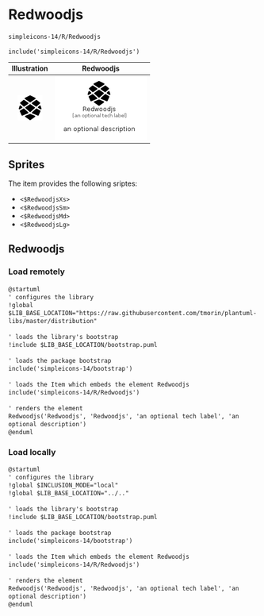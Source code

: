 # Redwoodjs


```text
simpleicons-14/R/Redwoodjs
```

```text
include('simpleicons-14/R/Redwoodjs')
```



| Illustration | Redwoodjs |
| :---: | :---: |
| ![illustration for Illustration](../../simpleicons-14/R/Redwoodjs.png) | ![illustration for Redwoodjs](../../simpleicons-14/R/Redwoodjs.Local.png) |



## Sprites
The item provides the following sriptes:

- `<$RedwoodjsXs>`
- `<$RedwoodjsSm>`
- `<$RedwoodjsMd>`
- `<$RedwoodjsLg>`





## Redwoodjs

### Load remotely
```plantuml
@startuml
' configures the library
!global $LIB_BASE_LOCATION="https://raw.githubusercontent.com/tmorin/plantuml-libs/master/distribution"

' loads the library's bootstrap
!include $LIB_BASE_LOCATION/bootstrap.puml

' loads the package bootstrap
include('simpleicons-14/bootstrap')

' loads the Item which embeds the element Redwoodjs
include('simpleicons-14/R/Redwoodjs')

' renders the element
Redwoodjs('Redwoodjs', 'Redwoodjs', 'an optional tech label', 'an optional description')
@enduml
```

### Load locally
```plantuml
@startuml
' configures the library
!global $INCLUSION_MODE="local"
!global $LIB_BASE_LOCATION="../.."

' loads the library's bootstrap
!include $LIB_BASE_LOCATION/bootstrap.puml

' loads the package bootstrap
include('simpleicons-14/bootstrap')

' loads the Item which embeds the element Redwoodjs
include('simpleicons-14/R/Redwoodjs')

' renders the element
Redwoodjs('Redwoodjs', 'Redwoodjs', 'an optional tech label', 'an optional description')
@enduml
```

